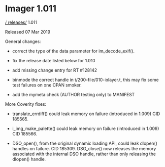 # Imager 1.011

[ / ](..) [releases/](./) 1.011

Released 07 Mar 2019

General changes:

 - correct the type of the data parameter for im_decode_exif().

 - fix the release date listed below for 1.010

 - add missing change entry for RT #128142

 - binmode the correct handle in t/200-file/010-iolayer.t, this may fix some test failures on one CPAN smoker.

 - add the mymeta check (AUTHOR testing only) to MANIFEST

More Coverity fixes:

 - translate_errdiff() could leak memory on failure (introduced in 1.009) CID 185565.

 - i_img_make_palette() could leak memory on failure (introduced in 1.009) CID 185566.

 - DSO_open(), from the original dynamic loading API, could leak dlopen() handles on failure. CID 185309. DSO_close() now releases the memory associated with the internal DSO handle, rather than only releasing the dlopen() handle.